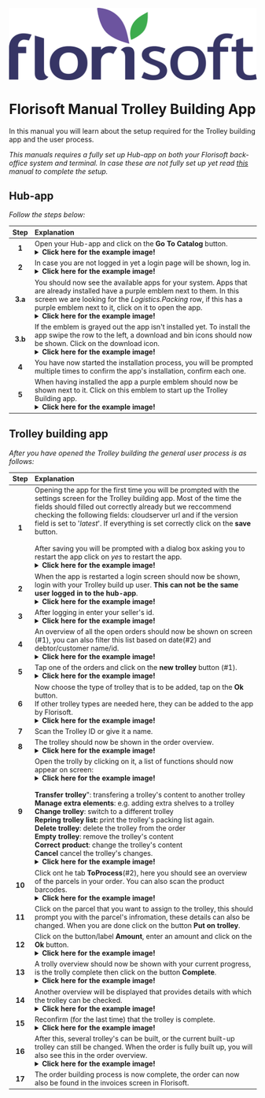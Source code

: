 ![Florisoft logo](https://raw.githubusercontent.com/florisoft/User.Manuals/main/fslogo.png)

# Florisoft Manual Trolley Building App

In this manual you will learn about the setup required for the Trolley building app and the user process.

*This manuals requires a fully set up Hub-app on both your Florisoft back-office system and terminal. In case these are not fully set up yet read [this]() manual to complete the setup.*


## Hub-app

*Follow the steps below:*

|Step|Explanation|
|:-:|:--|
|**1**|Open your Hub-app and click on the **Go To Catalog** button.<details><summary><b>Click here for the example image!</b></summary><img src="Media/NL/1.png"></details>|
|**2**|In case you are not logged in yet a login page will be shown, log in.<details><summary><b>Click here for the example image!</b></summary><img src="Media/NL/2.png"></details>|
|**3.a**|You should now see the available apps for your system. Apps that are already installed have a purple emblem next to them. In this screen we are looking for the *Logistics.Packing* row, if this has a purple emblem next to it, click on it to open the app.<details><summary><b>Click here for the example image!</b></summary><img src="Media/NL/8.png"></details>|
|**3.b**|If the emblem is grayed out the app isn't installed yet. To install the app swipe the row to the left, a download and bin icons should now be shown. Click on the download icon.<details><summary><b>Click here for the example image!</b></summary><img src="Media/NL/4.png"></details> |
|**4**|You have now started the installation process, you will be prompted multiple times to confirm the app's installation, confirm each one.|
|**5**|When having installed the app a purple emblem should now be shown next to it. Click on this emblem to start up the Trolley Building app.<details><summary><b>Click here for the example image!</b></summary><img src="Media/NL/8.png"></details>|

## Trolley building app

*After you have opened the Trolley building the general user process is as follows:*

|Step|Explanation|
|:-:|:--|
|**1**|Opening the app for the first time you will be prompted with the settings screen for the Trolley building app. Most of the time the fields should filled out correctly already but we reccommend checking the following fields: cloudserver url and if the version field is set to '*latest*'. If everything is set correctly click on the **save** button.<br><br>After saving you will be prompted with a dialog box asking you to restart the app click on *yes* to restart the app.<details><summary><b>Click here for the example image!</b></summary><img src="Media/NL/9.png"></details>|
|**2**|When the app is restarted a login screen should now be shown, login with your Trolley build up user. **This can not be the same user logged in to the hub-app**.<details><summary><b>Click here for the example image!</b></summary><img src="Media/NL/10.png"></details>|
|**3**|After logging in enter your seller's id.<details><summary><b>Click here for the example image!</b></summary><img src="Media/NL/11.png"></details>|
|**4**|An overview of all the open orders should now be shown on screen (#1), you can also filter this list based on date(#2) and debtor/customer name/id.<details><summary><b>Click here for the example image!</b></summary><img src="Media/NL/12.png"></details>|
|**5**|Tap one of the orders and click on the **new trolley** button (#1).<details><summary><b>Click here for the example image!</b></summary><img src="Media/NL/13.png"></details>|
|**6**|Now choose the type of trolley that is to be added, tap on the **Ok** button.<br>If other trolley types are needed here, they can be added to the app by Florisoft.<details><summary><b>Click here for the example image!</b></summary><img src="Media/NL/14.png"></details>|
|**7**|Scan the Trolley ID or give it a name.|
|**8**|The trolley should now be shown in the order overview.<details><summary><b>Click here for the example image!</b></summary><img src="Media/NL/15.png"></details>|
|**9**|Open the trolly by clicking on it, a list of functions should now appear on screen:<details><summary><b>Click here for the example image!</b></summary><img src="Media/NL/17.png"></details><br>**Transfer trolley**": transfering a trolley's content to another trolley<br>**Manage extra elements**: e.g. adding extra shelves to a trolley<br>**Change trolley**: switch to a different trolley<br>**Repring trolley list:** print the trolley's packing list again.<br>**Delete trolley**: delete the trolley from the order<br>**Empty trolley**: remove the trolley's content<br>**Correct product**: change the trolley's content<br>**Cancel** cancel the trolley's changes.<details><summary><b>Click here for the example image!</b></summary><img src="Media/NL/16.png"></details>|
|**10**|Click ont he tab **ToProcess**(#2), here you should see an overview of the parcels in your order. You can also scan the product barcodes.<details><summary><b>Click here for the example image!</b></summary><img src="Media/NL/18.png"></details>|
|**11**|Click on the parcel that you want to assign to the trolley, this should prompt you with the parcel's infromation, these details can also be changed. When you are done click on the button **Put on trolley**.|
|**12**|Click on the button/label **Amount**, enter an amount and click on the **Ok** button.<details><summary><b>Click here for the example image!</b></summary><img src="Media/NL/19.png"></details>|
|**13**|A trolly overview should now be shown with your current progress, is the trolly complete then click on the button **Complete**.<details><summary><b>Click here for the example image!</b></summary><img src="Media/NL/20.png"></details>|
|**14**|Another overview will be displayed that provides details with which the trolley can be checked.<details><summary><b>Click here for the example image!</b></summary><img src="Media/NL/21.png"></details>|
|**15**|Reconfirm (for the last time) that the trolley is complete.<details><summary><b>Click here for the example image!</b></summary><img src="Media/NL/22.png"></details>|
|**16**|After this, several trolley's can be built, or the current built-up trolley can still be changed. When the order is fully built up, you will also see this in the order overview.<details><summary><b>Click here for the example image!</b></summary><img src="Media/NL/23.png"></details>|
|**17**|The order building process is now complete, the order can now also be found in the invoices screen in Florisoft.|
